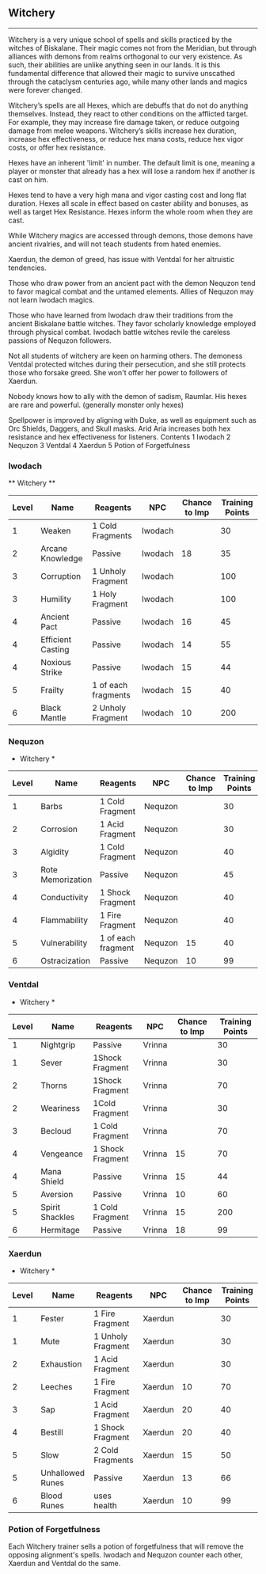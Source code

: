 ## Witchery

---

Witchery is a very unique school of spells and skills practiced by the witches of Biskalane. Their magic comes not from the Meridian, but through alliances with demons from realms orthogonal to our very existence. As such, their abilities are unlike anything seen in our lands. It is this fundamental difference that allowed their magic to survive unscathed through the cataclysm centuries ago, while many other lands and magics were forever changed.

Witchery’s spells are all Hexes, which are debuffs that do not do anything themselves. Instead, they react to other conditions on the afflicted target. For example, they may increase fire damage taken, or reduce outgoing damage from melee weapons. Witchery’s skills increase hex duration, increase hex effectiveness, or reduce hex mana costs, reduce hex vigor costs, or offer hex resistance.

Hexes have an inherent 'limit' in number. The default limit is one, meaning a player or monster that already has a hex will lose a random hex if another is cast on him.

Hexes tend to have a very high mana and vigor casting cost and long flat duration. Hexes all scale in effect based on caster ability and bonuses, as well as target Hex Resistance. Hexes inform the whole room when they are cast.

While Witchery magics are accessed through demons, those demons have ancient rivalries, and will not teach students from hated enemies.

Xaerdun, the demon of greed, has issue with Ventdal for her altruistic tendencies.

Those who draw power from an ancient pact with the demon Nequzon tend to favor magical combat and the untamed elements. Allies of Nequzon may not learn Iwodach magics.

Those who have learned from Iwodach draw their traditions from the ancient Biskalane battle witches. They favor scholarly knowledge employed through physical combat. Iwodach battle witches revile the careless passions of Nequzon followers.

Not all students of witchery are keen on harming others. The demoness Ventdal protected witches during their persecution, and she still protects those who forsake greed. She won't offer her power to followers of Xaerdun.

Nobody knows how to ally with the demon of sadism, Raumlar. His hexes are rare and powerful. (generally monster only hexes)

Spellpower is improved by aligning with Duke, as well as equipment such as Orc Shields, Daggers, and Skull masks. Arid Aria increases both hex resistance and hex effectiveness for listeners.
Contents
1 Iwodach
2 Nequzon
3 Ventdal
4 Xaerdun
5 Potion of Forgetfulness

### Iwodach
** Witchery **

| Level | Name | Reagents | NPC | Chance to Imp | Training Points |
| ----- | ---- | -------- | --- | ------------- | --------------- |
1|Weaken	|1 Cold Fragments	|Iwodach		||30
2|Arcane Knowledge	|Passive	|Iwodach	|18	|35
3|Corruption	|1 Unholy Fragment	|Iwodach		||100
3|Humility	|1 Holy Fragment	|Iwodach		||100
4|Ancient Pact	|Passive	|Iwodach	|16	|45
4|Efficient Casting	|Passive	|Iwodach	|14	|55
4|Noxious Strike	|Passive	|Iwodach	|15	|44
5|Frailty	|1 of each fragments	|Iwodach	|15	|40
6|Black Mantle	|2 Unholy Fragment	|Iwodach	|10	|200

### Nequzon
* Witchery *

| Level | Name | Reagents | NPC | Chance to Imp | Training Points |
| ----- | ---- | -------- | --- | ------------- | --------------- |
1|Barbs	|1 Cold Fragment	|Nequzon		||30
2|Corrosion	|1 Acid Fragment	|Nequzon		||30
3|Algidity	|1 Cold Fragment	|Nequzon		||40
3|Rote Memorization	|Passive	|Nequzon		||45
4|Conductivity	|1 Shock Fragment	|Nequzon		||40
4|Flammability	|1 Fire Fragment	|Nequzon		||40
5|Vulnerability	|1 of each fragment	|Nequzon	|15|40
6|Ostracization	|Passive	|Nequzon	|10	|99

### Ventdal
* Witchery *

| Level | Name | Reagents | NPC | Chance to Imp | Training Points |
| ----- | ---- | -------- | --- | ------------- | --------------- |
1|Nightgrip	|Passive	|Vrinna		||30
1|Sever	|1Shock Fragment	|Vrinna		||30
2|Thorns	|1Shock Fragment	|Vrinna		||70
2|Weariness	|1Cold Fragment	|Vrinna		||30
3|Becloud	|1 Cold Fragment	|Vrinna		||70
4|Vengeance	|1 Shock Fragment|	Vrinna	|15	|70
4|Mana Shield	|Passive	|Vrinna	|15	|44
5|Aversion	|Passive	|Vrinna	|10	|60
5|Spirit Shackles	|1 Cold Fragment	|Vrinna	|15	|200
6|Hermitage	|Passive	|Vrinna	|18	|99

### Xaerdun
* Witchery *

| Level | Name | Reagents | NPC | Chance to Imp | Training Points |
| ----- | ---- | -------- | --- | ------------- | --------------- |
1|Fester	|1 Fire Fragment	|Xaerdun		||30
1|Mute	|1 Unholy Fragment	|Xaerdun		||30
2|Exhaustion	|1 Acid Fragment	|Xaerdun		||30
2|Leeches	|1 Fire Fragment	|Xaerdun	|10	|70
3|Sap	|1 Acid Fragment	|Xaerdun	|20	|40
4|Bestill	|1 Shock Fragment	|Xaerdun	|20	|40
5|Slow	|2 Cold Fragments	|Xaerdun	|15|	50
5|Unhallowed Runes	|Passive	|Xaerdun	|13	|66
6|Blood Runes	|uses health	|Xaerdun	|10	|99

### Potion of Forgetfulness
Each Witchery trainer sells a potion of forgetfulness that will remove the opposing alignment's spells. Iwodach and Nequzon counter each other, Xaerdun and Ventdal do the same.
